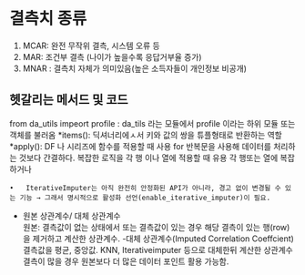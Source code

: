 # 결측치 종류
1. MCAR: 완전 무작위 결측, 시스템 오류 등 
2. MAR: 조건부 결측 (나이가 높을수록 응답거부율 증가)
3. MNAR : 결측치 자체가 의미있음(높은 소득자들이 개인정보 비공개)


## 헷갈리는 메서드 및 코드 
from da_utils impeort profile : da_tils 라는 모듈에서 profile 이라는 하위 모듈 또는 객체를 불러옴
*items(): 딕셔너리에ㅅ서 키와 값의 쌍을 튜플형태로 반환하는 역할 
*apply(): DF 나 시리즈에 함수를 적용할 때 사용 for 반복문을 사용해 데이터를 처리하는 것보다 간결하다. 복잡한 로직을 각 행 이나 열에 적용할 때 유용 각 행또는 열에 복잡하거나 

	•	IterativeImputer는 아직 완전히 안정화된 API가 아니라, 경고 없이 변경될 수 있는 기능 → 그래서 명시적으로 활성화 선언(enable_iterative_imputer)이 필요. 

- 원본 상관계수/ 대체 상관계수 	
 원본: 결측값이 없는 상태에서 또는 결측값이 있는 경우 해당 결측이 있는 행(row)을 제거하고 계산한 상관계수.
 -대체 상관계수(Imputed Correlation Coeffcient) 
 결측값을 평균, 중앙값. KNN, Iterativeimputer 등으로 대체한뒤 계산한 상관계수  
 결측이 많을 경우 원본보다 더 많은 데이터 포인트 활용 가능함. 
 